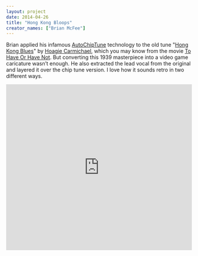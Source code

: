 ```yaml
---
layout: project
date: 2014-04-26
title: "Hong Kong Bloops"
creator_names: ["Brian McFee"]
---
```


Brian applied his infamous [AutoChipTune](http://evolver.fm/2012/11/15/listen-what-if-lady-gaga-and-wham-made-chiptunes/) technology to the old tune "[Hong Kong Blues](https://www.youtube.com/watch?v=PmKQOxB6lpI&feature=youtu.be)" by [Hoagie Carmichael](https://en.wikipedia.org/wiki/Hoagy_Carmichael), which you may know from the movie [To Have Or Have Not](https://www.youtube.com/watch?v=SUn4DOGiY_A). But converting this 1939 masterpiece into a video game caricature wasn’t enough. He also extracted the lead vocal from the original and layered it over the chip tune version. I love how it sounds retro in two different ways.

<iframe width="100%" height="450" scrolling="no" frameborder="no" src="https://w.soundcloud.com/player/?url=https%3A//api.soundcloud.com/tracks/146650364&amp;auto_play=false&amp;hide_related=false&amp;show_comments=true&amp;show_user=true&amp;show_reposts=false&amp;visual=true"></iframe>
